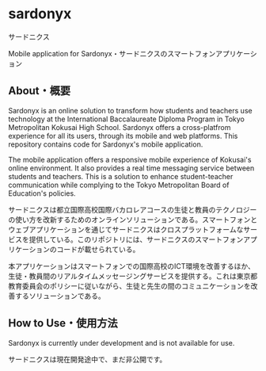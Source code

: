 # sardonyx
サードニクス

Mobile application for Sardonyx・サードニクスのスマートフォンアプリケーション

## About・概要
Sardonyx is an online solution to transform how students and teachers use technology at the International Baccalaureate Diploma Program in Tokyo Metropolitan Kokusai High School. Sardonyx offers a cross-platfrom experience for all its users, through its mobile and web platforms. This repository contains code for Sardonyx's mobile application.

The mobile application offers a responsive mobile experience of Kokusai's online environment. It also provides a real time messaging service between students and teachers. This is a solution to enhance student-teacher communication while complying to the Tokyo Metropolitan Board of Education's policies. 

サードニクスは都立国際高校国際バカロレアコースの生徒と教員のテクノロジーの使い方を改新するためのオンラインソリューションである。スマートフォンとウェブアプリケーションを通じてサードニクスはクロスプラットフォームなサービスを提供している。このリポジトリには、サードニクスのスマートフォンアプリケーションのコードが載せられている。

本アプリケーションはスマートフォンでの国際高校のICT環境を改善するほか、生徒・教員間のリアルタイムメッセージングサービスを提供する。これは東京都教育委員会のポリシーに従いながら、生徒と先生の間のコミュニケーションを改善するソリューションである。

## How to Use・使用方法
Sardonyx is currently under development and is not available for use.

サードニクスは現在開発途中で、まだ非公開です。
